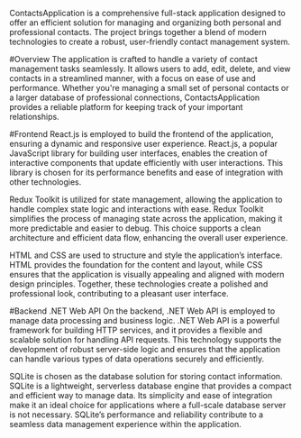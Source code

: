 ContactsApplication is a comprehensive full-stack application designed to offer an efficient solution for managing and organizing both personal and professional contacts. The project brings together a blend of modern technologies to create a robust, user-friendly contact management system.

#Overview
The application is crafted to handle a variety of contact management tasks seamlessly. It allows users to add, edit, delete, and view contacts in a streamlined manner, with a focus on ease of use and performance. Whether you're managing a small set of personal contacts or a larger database of professional connections, ContactsApplication provides a reliable platform for keeping track of your important relationships.

#Frontend
React.js is employed to build the frontend of the application, ensuring a dynamic and responsive user experience. React.js, a popular JavaScript library for building user interfaces, enables the creation of interactive components that update efficiently with user interactions. This library is chosen for its performance benefits and ease of integration with other technologies.

Redux Toolkit is utilized for state management, allowing the application to handle complex state logic and interactions with ease. Redux Toolkit simplifies the process of managing state across the application, making it more predictable and easier to debug. This choice supports a clean architecture and efficient data flow, enhancing the overall user experience.

HTML and CSS are used to structure and style the application’s interface. HTML provides the foundation for the content and layout, while CSS ensures that the application is visually appealing and aligned with modern design principles. Together, these technologies create a polished and professional look, contributing to a pleasant user interface.

#Backend
.NET Web API On the backend, .NET Web API is employed to manage data processing and business logic. .NET Web API is a powerful framework for building HTTP services, and it provides a flexible and scalable solution for handling API requests. This technology supports the development of robust server-side logic and ensures that the application can handle various types of data operations securely and efficiently.

SQLite is chosen as the database solution for storing contact information. SQLite is a lightweight, serverless database engine that provides a compact and efficient way to manage data. Its simplicity and ease of integration make it an ideal choice for applications where a full-scale database server is not necessary. SQLite’s performance and reliability contribute to a seamless data management experience within the application.
